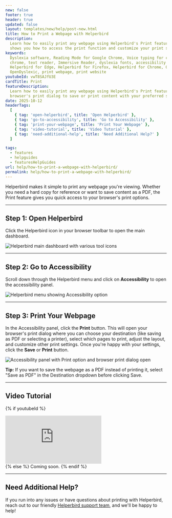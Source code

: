 ```yaml
---
new: false
footer: true
header: true
updated: false
layout: templates/new/help/post-new.html
title: How to Print a Webpage with Helperbird
description:
  Learn how to easily print any webpage using Helperbird's Print feature. This step-by-step guide
  shows you how to access the print function and customize your print settings.
keywords:
  Dyslexia software, Reading Mode for Google Chrome, Voice typing for chrome, Text to speech for
  chrome, text reader, Immersive Reader, dyslexia fonts, accessibility software, dyslexia software,
  Helperbird for Edge, Helperbird for Firefox, Helperbird for Chrome, Opendyslexic for Chrome,
  OpenDyslexic, print webpage, print website
youtubeId: vwT8SAJfU3E
cardTitle: Print
featureDescription:
  Learn how to easily print any webpage using Helperbird's Print feature. Quickly access your
  browser's print dialog to save or print content with your preferred settings.
date: 2025-10-12
headerTags:
  [
    { tag: 'open-helperbird', title: 'Open Helperbird' },
    { tag: 'go-to-accessibility', title: 'Go to Accessibility' },
    { tag: 'print-your-webpage', title: 'Print Your Webpage' },
    { tag: 'video-tutorial', title: 'Video Tutorial' },
    { tag: 'need-additional-help', title: 'Need Additional Help?' }
  ]

tags:
  - features
  - helpguides
  - featuresHelpGuides
url: help/how-to-print-a-webpage-with-helperbird/
permalink: help/how-to-print-a-webpage-with-helperbird/
---
```


Helperbird makes it simple to print any webpage you're viewing. Whether you need a hard copy for reference or want to save content as a PDF, the Print feature gives you quick access to your browser's print options.

---

## Step 1: Open Helperbird

Click the Helperbird icon in your browser toolbar to open the main dashboard.

![Helperbird main dashboard with various tool icons](Screenshot_2025-10-12_at_8_56_11_AM.png)

---

## Step 2: Go to Accessibility

Scroll down through the Helperbird menu and click on **Accessibility** to open the accessibility panel.

![Helperbird menu showing Accessibility option](Screenshot_2025-10-12_at_8_56_30_AM.png)

---

## Step 3: Print Your Webpage

In the Accessibility panel, click the **Print** button. This will open your browser's print dialog where you can choose your destination (like saving as PDF or selecting a printer), select which pages to print, adjust the layout, and customize other print settings. Once you're happy with your settings, click the **Save** or **Print** button.

![Accessibility panel with Print option and browser print dialog open](Screenshot_2025-10-12_at_8_56_41_AM.png)

**Tip:** If you want to save the webpage as a PDF instead of printing it, select "Save as PDF" in the Destination dropdown before clicking Save.

---

## Video Tutorial

{% if youtubeId %}
<div class="aspect-w-16 aspect-h-9 mt-12 mb-12">
<iframe id="videos" src="https://www.youtube.com/embed/{{youtubeId}}" title="YouTube video player" frameborder="0" allow="accelerometer; autoplay; clipboard-write; encrypted-media; gyroscope; picture-in-picture; web-share" allowfullscreen></iframe>
</div>
{% else %}
Coming soon.
{% endif %}

---

## Need Additional Help?

If you run into any issues or have questions about printing with Helperbird, reach out to our friendly [Helperbird support team](/support/), and we'll be happy to help!